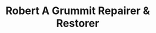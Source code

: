 ---
title: "Robert A Grummit Repairer & Restorer"
url: /caterham/robert-a-grummit-repairer-and-restorer/
shop: musical instrument
---